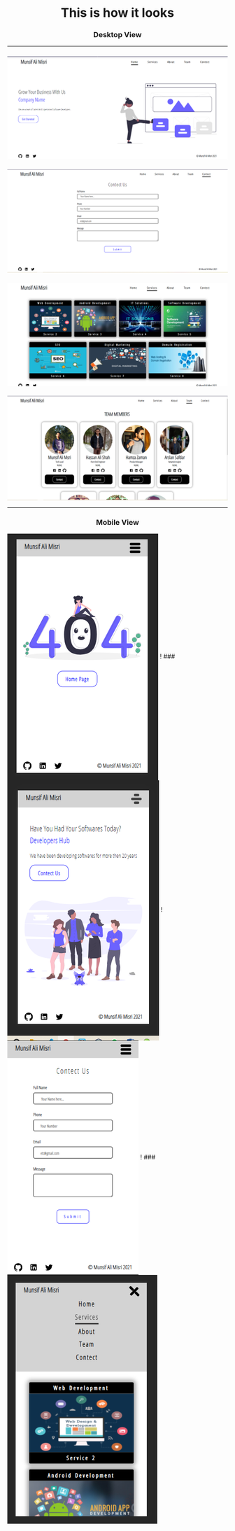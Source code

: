 ###  <h1 align="center">This is how it looks</h1>
### <h3 align="center">Desktop View </h2>
---
### <img src="https://github.com/munsif12/ReactWebsite3/blob/master/src/projectImages/homePage.PNG" align="center"/>
### <img src="https://github.com/munsif12/ReactWebsite3/blob/master/src/projectImages/Contectpage.PNG" align="center"/>
### <img src="https://github.com/munsif12/ReactWebsite3/blob/master/src/projectImages/servicesPage.PNG" align="center"/>
### <img src="https://github.com/munsif12/ReactWebsite3/blob/master/src/projectImages/teamMembers.PNG" align="center"/>
---
### <h3 align="center">Mobile View </h3>
<img src="https://github.com/munsif12/ReactWebsite3/blob/master/src/projectImages/m_errorPage.PNG" align="center" margin="100p"/> ! ###<img src="https://github.com/munsif12/ReactWebsite3/blob/master/src/projectImages/m_about.PNG" align="center"/> ! <img src="https://github.com/munsif12/ReactWebsite3/blob/master/src/projectImages/M_contect.PNG" align="center"/> ! ###<img src="https://github.com/munsif12/ReactWebsite3/blob/master/src/projectImages/m_services.PNG" align="center"/>
